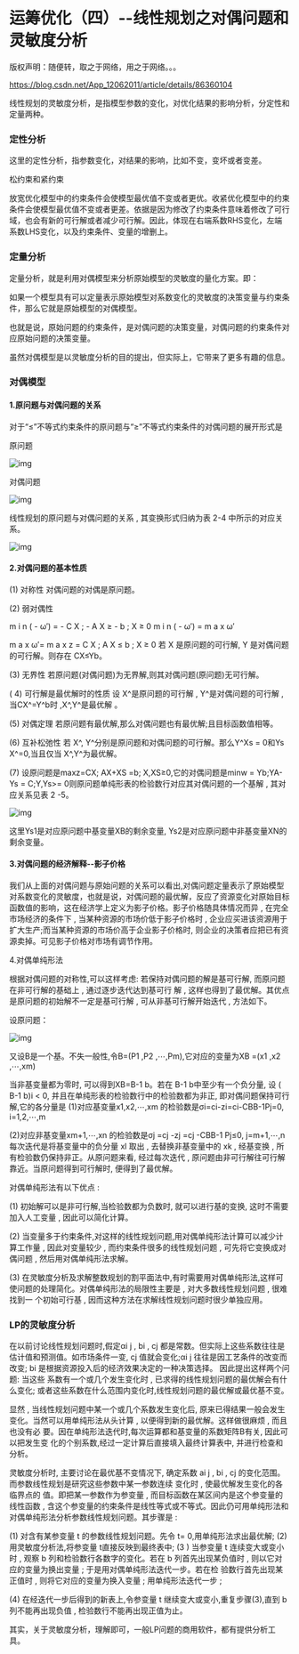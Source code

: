 # 运筹优化（四）--线性规划之对偶问题和灵敏度分析

版权声明：随便转，取之于网络，用之于网络。。。

 https://blog.csdn.net/App_12062011/article/details/86360104				

线性规划的灵敏度分析，是指模型参数的变化，对优化结果的影响分析，分定性和定量两种。

### 定性分析

这里的定性分析，指参数变化，对结果的影响，比如不变，变坏或者变差。

松约束和紧约束

放宽优化模型中的约束条件会使模型最优值不变或者更优。收紧优化模型中的约束条件会使模型最优值不变或者更差。依据是因为修改了约束条件意味着修改了可行域，也会有新的可行解或者减少可行解。因此，体现在右端系数RHS变化，左端系数LHS变化，以及约束条件、变量的增删上。

### 定量分析

定量分析，就是利用对偶模型来分析原始模型的灵敏度的量化方案。即：

如果一个模型具有可以定量表示原始模型对系数变化的灵敏度的决策变量与约束条件，那么它就是原始模型的对偶模型。

也就是说，原始问题的约束条件，是对偶问题的决策变量，对偶问题的约束条件对应原始问题的决策变量。

虽然对偶模型是以灵敏度分析的目的提出，但实际上，它带来了更多有趣的信息。

### 对偶模型

#### 1.原问题与对偶问题的关系

对于“≤”不等式约束条件的原问题与“≥”不等式约束条件的对偶问题的展开形式是

原问题

![img](https://img-blog.csdnimg.cn/2019011317500025.jpg?x-oss-process=image/watermark,type_ZmFuZ3poZW5naGVpdGk,shadow_10,text_aHR0cHM6Ly9ibG9nLmNzZG4ubmV0L0FwcF8xMjA2MjAxMQ==,size_16,color_FFFFFF,t_70)

对偶问题

![img](https://img-blog.csdnimg.cn/20190113175024589.jpg?x-oss-process=image/watermark,type_ZmFuZ3poZW5naGVpdGk,shadow_10,text_aHR0cHM6Ly9ibG9nLmNzZG4ubmV0L0FwcF8xMjA2MjAxMQ==,size_16,color_FFFFFF,t_70)

线性规划的原问题与对偶问题的关系 , 其变换形式归纳为表 2-4 中所示的对应关系。

![img](https://img-blog.csdnimg.cn/20190113175105848.jpg?x-oss-process=image/watermark,type_ZmFuZ3poZW5naGVpdGk,shadow_10,text_aHR0cHM6Ly9ibG9nLmNzZG4ubmV0L0FwcF8xMjA2MjAxMQ==,size_16,color_FFFFFF,t_70)

####  2.对偶问题的基本性质

(1) 对称性 对偶问题的对偶是原问题。

(2) 弱对偶性

m i n ( - ω′) = - C X ; - A X ≥ - b ; X ≥ 0 m i n ( - ω′) = m a x ω′

m a x ω′= m a x z = C X ; A X ≤ b ; X ≥ 0
 若 X 是原问题的可行解, Y 是对偶问题的可行解。则存在 CX≤Yb。

(3) 无界性 若原问题(对偶问题)为无界解,则其对偶问题(原问题)无可行解。

( 4) 可行解是最优解时的性质 设 X^是原问题的可行解 , Y^是对偶问题的可行解 , 当CX^=Y^b时 ,X^,Y^是最优解 。 

(5) 对偶定理 若原问题有最优解,那么对偶问题也有最优解;且目标函数值相等。

(6) 互补松弛性 若 X^, Y^分别是原问题和对偶问题的可行解。那么Y^Xs = 0和Ys X^=0,当且仅当 X^,Y^为最优解。

(7) 设原问题是maxz=CX; AX+XS =b; X,XS≥0,它的对偶问题是minw = Yb;YA-Ys = C;Y,Ys>= 0则原问题单纯形表的检验数行对应其对偶问题的一个基解 , 其对应关系见表 2 -5。

![img](https://img-blog.csdnimg.cn/20190113175728516.jpg?x-oss-process=image/watermark,type_ZmFuZ3poZW5naGVpdGk,shadow_10,text_aHR0cHM6Ly9ibG9nLmNzZG4ubmV0L0FwcF8xMjA2MjAxMQ==,size_16,color_FFFFFF,t_70)

这里Ys1是对应原问题中基变量XB的剩余变量, Ys2是对应原问题中非基变量XN的剩余变量。 

#### 3.对偶问题的经济解释--影子价格

我们从上面的对偶问题与原始问题的关系可以看出,对偶问题定量表示了原始模型对系数变化的灵敏度，也就是说，对偶问题的最优解，反应了资源变化对原始目标函数值的影响，这在经济学上定义为影子价格。影子价格随具体情况而异  , 在完全市场经济的条件下 , 当某种资源的市场价低于影子价格时 , 企业应买进该资源用于扩大生产;而当某种资源的市场价高于企业影子价格时,  则企业的决策者应把已有资源卖掉。可见影子价格对市场有调节作用。

4.对偶单纯形法

根据对偶问题的对称性,可以这样考虑: 若保持对偶问题的解是基可行解, 而原问题在非可行解的基础上 , 通过逐步迭代达到基可行 解 , 这样也得到了最优解。其优点是原问题的初始解不一定是基可行解 , 可从非基可行解开始迭代 , 方法如下。

设原问题：

![img](https://img-blog.csdnimg.cn/20190113182844347.jpg)

又设B是一个基。不失一般性,令B=(P1 ,P2 ,⋯,Pm),它对应的变量为XB =(x1 ,x2 ,⋯,xm)

当非基变量都为零时, 可以得到XB=B-1 b。若在 B-1 b中至少有一个负分量, 设 ( B-1 b)i < 0, 并且在单纯形表的检验数行中的检验数都为非正, 即对偶问题保持可行解,它的各分量是
 (1)对应基变量x1,x2,⋯,xm 的检验数是σi=ci-zi=ci-CBB-1Pj=0, i=1,2,⋯,m

(2)对应非基变量xm+1,⋯,xn 的检验数是σj =cj -zj =cj -CBB-1 Pj≤0, j=m+1,⋯,n  每次迭代是将基变量中的负分量 xl 取出 , 去替换非基变量中的 xk , 经基变换 , 所有检验数仍保持非正。从原问题来看, 经过每次迭代 ,  原问题由非可行解往可行解靠近。当原问题得到可行解时, 便得到了最优解。

对偶单纯形法有以下优点 :

(1) 初始解可以是非可行解,当检验数都为负数时, 就可以进行基的变换, 这时不需要加入人工变量 , 因此可以简化计算。

(2) 当变量多于约束条件,对这样的线性规划问题,用对偶单纯形法计算可以减少计算工作量 , 因此对变量较少 , 而约束条件很多的线性规划问题 , 可先将它变换成对偶问题 , 然后用对偶单纯形法求解。

(3) 在灵敏度分析及求解整数规划的割平面法中,有时需要用对偶单纯形法,这样可使问题的处理简化。对偶单纯形法的局限性主要是 , 对大多数线性规划问题 , 很难找到一 个初始可行基 , 因而这种方法在求解线性规划问题时很少单独应用。

### LP的灵敏度分析

在以前讨论线性规划问题时,假定αi j , bi , cj 都是常数。但实际上这些系数往往是估计值和预测值。如市场条件一变, cj  值就会变化;αi j 往往是因工艺条件的改变而改变; bi 是根据资源投入后的经济效果决定的一种决策选择。 因此提出这样两个问题: 当这些 系数有一个或几个发生变化时 , 已求得的线性规划问题的最优解会有什么变化; 或者这些系数在什么范围内变化时,线性规划问题的最优解或最优基不变。

显然 , 当线性规划问题中某一个或几个系数发生变化后, 原来已得结果一般会发生变化。当然可以用单纯形法从头计算 ,  以便得到新的最优解。这样做很麻烦 , 而且也没有必 要。因在单纯形法迭代时,每次运算都和基变量的系数矩阵B有关, 因此可以把发生变  化的个别系数,经过一定计算后直接填入最终计算表中, 并进行检查和分析。

灵敏度分析时, 主要讨论在最优基不变情况下, 确定系数 ai j , bi , cj  的变化范围。而参数线性规划是研究这些参数中某一参数连续 变化时 , 使最优解发生变化的各临界点的 值。即把某一参数作为参变量 ,  而目标函数在某区间内是这个参变量的线性函数 ,  含这个参变量的约束条件是线性等式或不等式。因此仍可用单纯形法和对偶单纯形法分析参数线性规划问题。其步骤是 :

(1) 对含有某参变量 t 的参数线性规划问题。先令 t= 0,用单纯形法求出最优解; (2) 用灵敏度分析法,将参变量 t直接反映到最终表中;
 (3 ) 当参变量 t 连续变大或变小时 , 观察 b 列和检验数行各数字的变化。若在 b 列首先出现某负值时 , 则以它对应的变量为换出变量 ;  于是用对偶单纯形法迭代一步。若在检 验数行首先出现某正值时 , 则将它对应的变量为换入变量 ; 用单纯形法迭代一步 ;

(4) 在经迭代一步后得到的新表上,令参变量 t 继续变大或变小,重复步骤(3),直到 b 列不能再出现负值 , 检验数行不能再出现正值为止。

其实，关于灵敏度分析，理解即可，一般LP问题的商用软件，都有提供分析工具。